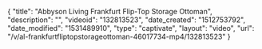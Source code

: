 {
    "title": "Abbyson Living Frankfurt Flip-Top Storage Ottoman",
    "description": "",
    "videoid": "132813523",
    "date_created": "1512753792",
    "date_modified": "1531489910",
    "type": "captivate",
    "layout": "video",
    "url": "\/v\/al-frankfurtfliptopstorageottoman-46017734-mp4\/132813523"
}